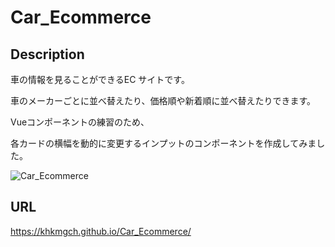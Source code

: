 # Car_Ecommerce

## Description
車の情報を見ることができるEC サイトです。

車のメーカーごとに並べ替えたり、価格順や新着順に並べ替えたりできます。

Vueコンポーネントの練習のため、

各カードの横幅を動的に変更するインプットのコンポーネントを作成してみました。

![Car_Ecommerce](https://user-images.githubusercontent.com/101968115/174629472-69556975-8778-4b5e-8471-a1c098332580.png)

## URL
https://khkmgch.github.io/Car_Ecommerce/
